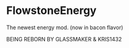 FlowstoneEnergy
===============

The newest energy mod. (now in bacon flavor)

BEING REBORN BY GLASSMAKER & KRIS1432
